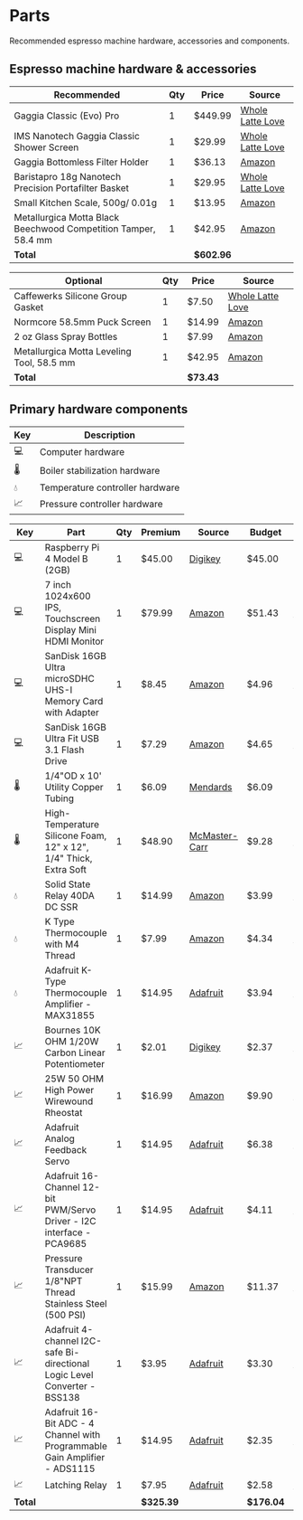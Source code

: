 # Parts
Recommended espresso machine hardware, accessories and components.

## Espresso machine hardware & accessories

| Recommended                                                                | Qty | Price       | Source                                                                                                                                                                                                                                                                                                                                                                                                                                                                                           |
| -------------------------------------------------------------------------- | --- | ----------- | ------------------------------------------------------------------------------------------------------------------------------------------------------------------------------------------------------------------------------------------------------------------------------------------------------------------------------------------------------------------------------------------------------------------------------------------------------------------------------------------------ |
| Gaggia Classic (Evo) Pro                                                   | 1   | $449.99     | [Whole Latte Love](https://www.wholelattelove.com/products/gaggia-classic-evo-pro-semi-automatic-espresso-machine)                                                                                                                                                                                                                                                                                                                                                                               |
| IMS Nanotech Gaggia Classic Shower Screen                                  | 1   | $29.99      | [Whole Latte Love](https://www.wholelattelove.com/products/ims-nanotech-gaggia-classic-shower-screen)                                                                                                                                                                                                                                                                                                                                                                                            |
| Gaggia Bottomless Filter Holder                                            | 1   | $36.13      | [Amazon](https://www.amazon.com/gp/product/B00JF9WCBW/ref=ox_sc_act_title_5?smid=A1F6X90FK1MD60&psc=1)                                                                                                                                                                                                                                                                                                                                                                                           |
| Baristapro 18g Nanotech Precision Portafilter Basket                       | 1   | $29.95      | [Whole Latte Love](https://www.wholelattelove.com/products/baristapro-18g-nanotech-precision-portafilter-basket)                                                                                                                                                                                                                                                                                                                                                                                 |
| Small Kitchen Scale, 500g/ 0.01g                                           | 1   | $13.95      | [Amazon](https://www.amazon.com/gp/product/B082CKHBWC/ref=ox_sc_act_title_1?smid=A2E2CPICPY6E5R&th=1)                                                                                                                                                                                                                                                                                                                                                                                            |
| Metallurgica Motta Black Beechwood Competition Tamper, 58.4 mm             | 1   | $42.95      | [Amazon](https://www.amazon.com/Motta-Black-Competition-Tamper-ITALY/dp/B077VP7W5K/ref=sr_1_41?crid=1EYS0C79VOJ87&keywords=motta%2B58.5mm%2Btamper&qid=1693778177&sprefix=motta%2B58.5mm%2Btamper%2Caps%2C97&sr=8-41&th=1)                                                                                                                                                                                                                                                                       |
| **Total**                                                                  |     | **$602.96** |                                                                                                                                                                                                                                                                                                                                                                                                                                                                                                  |

| Optional                                                                   | Qty | Price       | Source                                                                                                                                                                                                                                                                                                                                                                                                                                                                                           |
| -------------------------------------------------------------------------- | --- | ----------- | ------------------------------------------------------------------------------------------------------------------------------------------------------------------------------------------------------------------------------------------------------------------------------------------------------------------------------------------------------------------------------------------------------------------------------------------------------------------------------------------------ |
| Caffewerks Silicone Group Gasket                                           | 1   | $7.50       | [Whole Latte Love](https://www.wholelattelove.com/products/caffewerks-silicone-group-gasket-73-x-57-x-8-5mm)                                                                                                                                                                                                                                                                                                                                                                                     |
| Normcore 58.5mm Puck Screen                                                | 1   | $14.99      | [Amazon](https://www.amazon.com/gp/product/B09DDC7KMQ/ref=ox_sc_act_title_2?smid=A376RVBG8KFV1A&psc=1)                                                                                                                                                                                                                                                                                                                                                                                           |
| 2 oz Glass Spray Bottles                                                   | 1   | $7.99       | [Amazon](https://www.amazon.com/Amber-Glass-Bottles-Essential-Bottle/dp/B08252DJHN/ref=sr_1_6?crid=2O9Y7O29MCMRI&keywords=2+oz+spray+bottle&qid=1693778008&sprefix=2+oz+spray+bottle%2Caps%2C132&sr=8-6)                                                                                                                                                                                                                                                                                         |
| Metallurgica Motta Leveling Tool, 58.5 mm                                  | 1   | $42.95      | [Amazon](https://www.amazon.com/Metallurgica-Motta-Barista-Espresso-Leveling/dp/B08NF837P9/ref=sr_1_6?crid=1EYS0C79VOJ87&keywords=motta+58.5mm+tamper&qid=1693778247&sprefix=motta+58.5mm+tamper%2Caps%2C97&sr=8-6)                                                                                                                                                                                                                                                                              |
| **Total**                                                                  |     | **$73.43**  |                                                                                                                                                                                                                                                                                                                                                                                                                                                                                                  |

## Primary hardware components

| Key                        | Description                      |
| -------------------------- | -------------------------------- |
|:computer:                  | Computer hardware                |
|:thermometer:               | Boiler stabilization hardware    |
|:droplet:                   | Temperature controller hardware  |
|:chart_with_upwards_trend:  | Pressure controller hardware     |

| Key                        | Part                                                                                                  | Qty | Premium     | Source                                                                                                                                                                                                                                                                                                                                                                                                                                                                                           | Budget      | Source                                                                                                                                                                                                                                                                                                                                                                                                                                                                                                                                      |
| -------------------------- | ----------------------------------------------------------------------------------------------------- | --- | ----------- | ------------------------------------------------------------------------------------------------------------------------------------------------------------------------------------------------------------------------------------------------------------------------------------------------------------------------------------------------------------------------------------------------------------------------------------------------------------------------------------------------ | ----------- | ------------------------------------------------------------------------------------------------------------------------------------------------------------------------------------------------------------------------------------------------------------------------------------------------------------------------------------------------------------------------------------------------------------------------------------------------------------------------------------------------------------------------------------------- |
| :computer:                 | Raspberry Pi 4 Model B (2GB)                                                                          | 1   | $45.00      | [Digikey](https://www.digikey.com/en/products/detail/raspberry-pi/SC0193-9/10258782?s=N4IgjCBcpgrAnADiqAxlAZgQwDYGcBTAGhAHsoBtcANgHYkBmEAXRIAcAXKEAZQ4CcAlgDsA5iAC%2BJALTJoIdJGz5iZSjXgAGECQBM1ACzJmUkNIMoFmXIRLlIVRFvosJboA)                                                                                                                                                                                                                                                                    | $45.00      | Same as premium                                                                                                                                                                                                                                                                                                                                                                                                                                                                                                                             |
| :computer:                 | 7 inch 1024x600 IPS, Touchscreen Display Mini HDMI Monitor                                            | 1   | $79.99      | [Amazon](https://www.amazon.com/APROTII-Raspberry-1024x600-Capacitive-Touchscreen/dp/B0BBT2SLKS/ref=sr_1_3?crid=3DJCRRD2HEJAR&keywords=APROTII+RasPi+Screen%2C+7+inch+1024x600+IPS+Portable+Monitor%2C+5-Points+Capacitive+Touchscreen+Display+Mini+HDMI+Monitor&qid=1692635131&sprefix=aprotii+raspi+screen%2C+7+inch+1024x600+ips+portable+monitor%2C+5-points+capacitive+touchscreen+display+mini+hdmi+monitor%2Caps%2C90&sr=8-3&ufe=app_do%3Aamzn1.fos.006c50ae-5d4c-4777-9bc0-4513d670b6bc) | $51.43      | [AliExpress](https://www.aliexpress.us/item/3256804751932026.html?spm=a2g0o.productlist.main.3.7507jOaQjOaQJn&algo_pvid=ce968eae-6a26-44e5-8073-9103ebbc58ef&algo_exp_id=ce968eae-6a26-44e5-8073-9103ebbc58ef-1&pdp_npi=4%40dis%21USD%2179.12%2151.43%21%21%2179.12%21%21%402101f49516938768055743543ebd2f%2112000031085699820%21sea%21US%210%21A&curPageLogUid=60asTTUrM4AD)                                                                                                                                                               |
| :computer:                 | SanDisk 16GB Ultra microSDHC UHS-I Memory Card with Adapter                                           | 1   | $8.45       | [Amazon](https://www.amazon.com/Sandisk-Ultra-Micro-UHS-I-Adapter/dp/B073K14CVB/ref=sr_1_3?crid=1A4GDSZECWR7Q&keywords=16gb%2Bmicro%2Bsd%2Bcard%2Bclass%2B10&qid=1692634783&sprefix=16gb%2Bmicro%2Bsd%2Bcard%2Caps%2C110&sr=8-3&th=1)                                                                                                                                                                                                                                                            | $4.96       | [AliExpress](https://www.aliexpress.us/item/3256805257283122.html?spm=a2g0o.productlist.main.3.7a864VUF4VUFiv&algo_pvid=310601ed-21bd-45c1-96a0-3bf7e9f94fc2&algo_exp_id=310601ed-21bd-45c1-96a0-3bf7e9f94fc2-1&pdp_npi=4%40dis%21USD%2112.40%210.99%21%21%2112.40%21%21%402103010c16938768698642653eaa95%2112000033103624426%21sea%21US%210%21A&curPageLogUid=klHJBibZNeK9)                                                                                                                                                                |
| :computer:                 | SanDisk 16GB Ultra Fit USB 3.1 Flash Drive                                                            | 1   | $7.29       | [Amazon](https://www.amazon.com/dp/B077Y149DL/ref=twister_B0BQ5H62TT?_encoding=UTF8&th=1)                                                                                                                                                                                                                                                                                                                                                                                                        | $4.65       | [AliExpress](https://www.aliexpress.us/item/2255800045699642.html?spm=a2g0o.productlist.main.13.22e75VGi5VGi6k&algo_pvid=5c63b89d-da57-4c29-93f0-2bb87e87b2d3&algo_exp_id=5c63b89d-da57-4c29-93f0-2bb87e87b2d3-6&pdp_npi=4%40dis%21USD%219.37%210.99%21%21%2167.78%21%21%402101f49b16938796880636352e718c%2112000034505952873%21sea%21US%210%21A&curPageLogUid=xMtlWteOV1kX)                                                                                                                                                                |
| :thermometer:              | 1/4"OD x 10' Utility Copper Tubing                                                                    | 1   | $6.09       | [Mendards](https://www.menards.com/main/plumbing/pipe-fittings/copper-pipe-tubing-fittings/utility-copper-tubing/22100005/p-1444436529392-c-8565.htm)                                                                                                                                                                                                                                                                                                                                            | $6.09       | Same as premium                                                                                                                                                                                                                                                                                                                                                                                                                                                                                                                             |
| :thermometer:              | High-Temperature Silicone Foam, 12" x 12", 1/4" Thick, Extra Soft                                     | 1   | $48.90      | [McMaster-Carr](https://www.mcmaster.com/8608K54/)                                                                                                                                                                                                                                                                                                                                                                                                                                               | $9.28       | [AliExpress](https://www.aliexpress.us/item/3256801394757303.html?spm=a2g0o.productlist.main.1.7afbjCigjCig0l&algo_pvid=f18f2086-e5f7-4da8-a82b-1b1e068a01a1&algo_exp_id=f18f2086-e5f7-4da8-a82b-1b1e068a01a1-0&pdp_npi=4%40dis%21USD%217.79%210.99%21%21%217.79%21%21%402103242516938771186711948e1df8%2112000023276418763%21sea%21US%210%21A&curPageLogUid=a57AQEk950pv)                                                                                                                                                                  |
| :droplet:                  | Solid State Relay 40DA DC SSR                                                                         | 1   | $14.99      | [Amazon](https://www.amazon.com/gp/product/B01MCWO35P/ref=ppx_yo_dt_b_search_asin_title?ie=UTF8&psc=1)                                                                                                                                                                                                                                                                                                                                                                                           | $3.99       | [AliExpress](https://www.aliexpress.us/item/3256805804433987.html?spm=a2g0o.productlist.main.7.ba8eQvNuQvNu7O&algo_pvid=88a6d1ea-a522-4932-b8a7-291b68ac05d6&algo_exp_id=88a6d1ea-a522-4932-b8a7-291b68ac05d6-3&pdp_npi=4%40dis%21USD%2112.25%210.99%21%21%2188.67%21%21%402101f49916938763242957095ea019%2112000035205076466%21sea%21US%210%21A&curPageLogUid=tyQLJoaoko6T)                                                                                                                                                                |
| :droplet:                  | K Type Thermocouple with M4 Thread                                                                    | 1   | $7.99       | [Amazon](https://www.amazon.com/gp/product/B07BW7XCB2/ref=ppx_yo_dt_b_search_asin_title?ie=UTF8&psc=1)                                                                                                                                                                                                                                                                                                                                                                                           | $4.34       | [AliExpress](https://www.aliexpress.us/item/3256805310471537.html?spm=a2g0o.cart.0.0.4ae838daVP44md&mp=1&gatewayAdapt=glo2usa)                                                                                                                                                                                                                                                                                                                                                                                                              |
| :droplet:                  | Adafruit K-Type Thermocouple Amplifier - MAX31855                                                     | 1   | $14.95      | [Adafruit](https://www.adafruit.com/product/269?gclid=Cj0KCQjwxuCnBhDLARIsAB-cq1rQlsrzQJ5s3_5_nueFZ6Df8wNcycgj30TB_4oTris51Q4u6eG0q44aAikqEALw_wcB)                                                                                                                                                                                                                                                                                                                                              | $3.94       | [AliExpress](https://www.aliexpress.us/item/3256801134000615.html?spm=a2g0o.productlist.main.21.7773HVL5HVL5kE&algo_pvid=508946c8-0c4b-46b1-9228-183431cd4db4&algo_exp_id=508946c8-0c4b-46b1-9228-183431cd4db4-10&pdp_npi=4%40dis%21USD%212.38%212.09%21%21%212.38%21%21%402101f49e16940391685564683e8c2b%2112000015684722058%21sea%21US%212788593397%21S&curPageLogUid=ffEp4sTxsixq)                                                                                                                                                       |
| :chart_with_upwards_trend: | Bournes 10K OHM 1/20W Carbon Linear Potentiometer                                                     | 1   | $2.01       | [Digikey](https://www.digikey.com/en/products/detail/bourns-inc/PTD902-2015K-B103/3781028)                                                                                                                                                                                                                                                                                                                                                                                                       | $2.37       | [AliExpress](https://www.aliexpress.us/item/3256805537680096.html?spm=a2g0o.productlist.main.45.65d5lStglStgSF&algo_pvid=cf39c97b-3caf-4c61-b812-e717057e398b&algo_exp_id=cf39c97b-3caf-4c61-b812-e717057e398b-22&pdp_npi=4%40dis%21USD%213.84%210.99%21%21%2127.75%21%21%402103242516938791143933850e1df1%2112000034124511706%21sea%21US%210%21A&curPageLogUid=0hF683BF0wdL#nav-specification)                                                                                                                                             |
| :chart_with_upwards_trend: | 25W 50 OHM High Power Wirewound Rheostat                                                              | 1   | $16.99      | [Amazon](https://www.amazon.com/gp/product/B012S6HSJ4/ref=ppx_yo_dt_b_search_asin_title?ie=UTF8&th=1)                                                                                                                                                                                                                                                                                                                                                                                            | $9.90       | [AliExpress](https://www.aliexpress.us/item/3256805007421993.html?spm=a2g0o.productlist.main.1.69d6nq0tnq0tiJ&algo_pvid=be8e2373-6a0c-46f4-a0f9-d46328cd6fb0&aem_p4p_detail=202309041956206709602997724590003135685&algo_exp_id=be8e2373-6a0c-46f4-a0f9-d46328cd6fb0-0&pdp_npi=4%40dis%21USD%2110.00%214.9%21%21%2110.00%21%21%40210318cb16938825802623190e82ec%2112000032073359008%21sea%21US%210%21A&curPageLogUid=JVb6GUdVFCjc&search_p4p_id=202309041956206709602997724590003135685_1)                                                  |
| :chart_with_upwards_trend: | Adafruit Analog Feedback Servo                                                                        | 1   | $14.95      | [Adafruit](https://www.adafruit.com/product/1404)                                                                                                                                                                                                                                                                                                                                                                                                                                                | $6.38       | [AliExpress](https://www.aliexpress.us/item/3256804370226105.html?spm=a2g0o.productlist.main.1.56db8ZqI8ZqImw&algo_pvid=9039e68f-6f56-4408-8cb5-fe402d72f2ba&aem_p4p_detail=2023090615292048456423509670005090283&algo_exp_id=9039e68f-6f56-4408-8cb5-fe402d72f2ba-0&pdp_npi=4%40dis%21USD%219.12%216.38%21%21%2166.43%21%21%402101f49d16940393607761561e2d72%2112000029600386666%21sea%21US%212788593397%21S&curPageLogUid=ncFHXWLYcss8&search_p4p_id=2023090615292048456423509670005090283_1)                                             |
| :chart_with_upwards_trend: | Adafruit 16-Channel 12-bit PWM/Servo Driver - I2C interface - PCA9685                                 | 1   | $14.95      | [Adafruit](https://www.adafruit.com/product/815)                                                                                                                                                                                                                                                                                                                                                                                                                                                 | $4.11       | [AliExpress](https://www.aliexpress.us/item/2251832146325678.html?spm=a2g0o.productlist.main.11.3f79Awy2Awy23n&algo_pvid=9ba84317-0dba-42b8-846c-139cbd8e3e35&algo_exp_id=9ba84317-0dba-42b8-846c-139cbd8e3e35-5&pdp_npi=4%40dis%21USD%212.47%212.35%21%21%212.47%21%21%402103231116938782868125693ea1c5%2112000030661654039%21sea%21US%210%21A&curPageLogUid=4Qdv8d6vSsZx)                                                                                                                                                                 |
| :chart_with_upwards_trend: | Pressure Transducer 1/8"NPT Thread Stainless Steel (500 PSI)                                          | 1   | $15.99      | [Amazon](https://www.amazon.com/gp/product/B00RCPDE40/ref=ppx_yo_dt_b_asin_title_o00_s00?ie=UTF8&th=1)                                                                                                                                                                                                                                                                                                                                                                                           | $11.37      | [AliExpress](https://www.aliexpress.us/item/2251832873594937.html?spm=a2g0o.productlist.main.3.14dbqsA3qsA3Nx&algo_pvid=1d89e8ba-ecc3-4ccd-b6d2-a5fcf36fe311&algo_exp_id=1d89e8ba-ecc3-4ccd-b6d2-a5fcf36fe311-1&pdp_npi=4%40dis%21USD%2114.42%215.81%21%21%2114.42%21%21%402103226116938783818193749ed4c4%2167556942178%21sea%21US%210%21A&curPageLogUid=2qAOnSLdV7KM)                                                                                                                                                                      |
| :chart_with_upwards_trend: | Adafruit 4-channel I2C-safe Bi-directional Logic Level Converter - BSS138                             | 1   | $3.95       | [Adafruit](https://www.adafruit.com/product/757)                                                                                                                                                                                                                                                                                                                                                                                                                                                 | $3.30       | [AliExpress](https://www.aliexpress.us/item/2251832174884554.html?spm=a2g0o.productlist.main.7.eb427Ft67Ft61B&algo_pvid=661c6a85-5a7a-4fda-a93f-a93cb656ad2b&algo_exp_id=661c6a85-5a7a-4fda-a93f-a93cb656ad2b-3&pdp_npi=4%40dis%21USD%211.68%211.55%21%21%211.68%21%21%402101f49416938784679992841e3ddf%2110000001724664545%21sea%21US%210%21A&curPageLogUid=XFpCmXwayFhQ)                                                                                                                                                                  |
| :chart_with_upwards_trend: | Adafruit 16-Bit ADC - 4 Channel with Programmable Gain Amplifier - ADS1115                            | 1   | $14.95      | [Adafruit](https://www.adafruit.com/product/1085)                                                                                                                                                                                                                                                                                                                                                                                                                                                | $2.35       | [AliExpress](https://www.aliexpress.us/item/3256805787660372.html?spm=a2g0o.productlist.main.1.39beGb5lGb5lth&algo_pvid=362903f7-2aeb-4103-ac47-cd7873ff0104&algo_exp_id=362903f7-2aeb-4103-ac47-cd7873ff0104-0&pdp_npi=4%40dis%21USD%217.22%210.99%21%21%2152.23%21%21%402101f49f16938785388107572e7d9e%2112000035209321847%21sea%21US%210%21A&curPageLogUid=2EPi93cQcO9G)                                                                                                                                                                 |
| :chart_with_upwards_trend: | Latching Relay                                                                                        | 1   | $7.95       | [Adafruit](https://www.adafruit.com/product/2923?gclid=Cj0KCQjwgNanBhDUARIsAAeIcAuf3LTUTK4webssw7NVzzJlQZphd6oKtCM_GFpC8nd_4Yrph9omRugaAgRfEALw_wcB)                                                                                                                                                                                                                                                                                                                                             | $2.58       | [AliExpress](https://www.aliexpress.us/item/3256803997020234.html?srcSns=sns_Copy&spreadType=socialShare&bizType=ProductDetail&social_params=60175236718&aff_fcid=18ef8ca149b34b74ae98f895ca68c48e-1693880327237-01014-_vpUdrT&tt=MG&aff_fsk=_vpUdrT&aff_platform=default&sk=_vpUdrT&aff_trace_key=18ef8ca149b34b74ae98f895ca68c48e-1693880327237-01014-_vpUdrT&shareId=60175236718&businessType=ProductDetail&platform=AE&terminal_id=f9df9dcbf3cc452391bc98d56c904295&afSmartRedirect=y&gatewayAdapt=glo2usa4itemAdapt#nav-specification) |
| **Total**                  |                                                                                                       |     | **$325.39** |                                                                                                                                                                                                                                                                                                                                                                                                                                                                                                  | **$176.04** |                                                                                                                                                                                                                                                                                                                                                                                                                                                                                                                                             |
